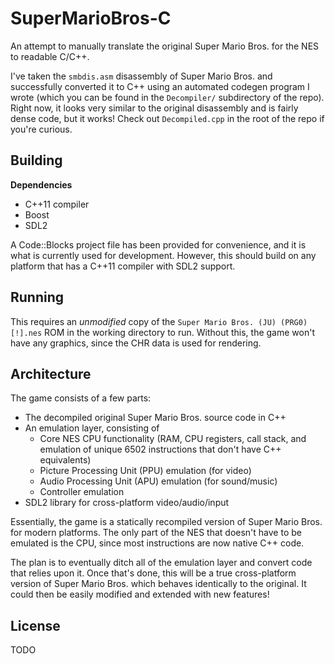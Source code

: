 SuperMarioBros-C
================

An attempt to manually translate the original Super Mario Bros. for the NES to readable C/C++.

I've taken the `smbdis.asm` disassembly of Super Mario Bros. and successfully converted it to C++ using an automated codegen program I wrote (which you can be found in the `Decompiler/` subdirectory of the repo). Right now, it looks very similar to the original disassembly and is fairly dense code, but it works! Check out `Decompiled.cpp` in the root of the repo if you're curious.

Building
--------

**Dependencies**
- C++11 compiler
- Boost
- SDL2

A Code::Blocks project file has been provided for convenience, and it is what is currently used for development. However, this should build on any platform that has a C++11 compiler with SDL2 support.

Running
-------

This requires an *unmodified* copy of the `Super Mario Bros. (JU) (PRG0) [!].nes` ROM in the working directory to run. Without this, the game won't have any graphics, since the CHR data is used for rendering.

Architecture
------------

The game consists of a few parts:
- The decompiled original Super Mario Bros. source code in C++
- An emulation layer, consisting of
  - Core NES CPU functionality (RAM, CPU registers, call stack, and emulation of unique 6502 instructions that don't have C++ equivalents)
  - Picture Processing Unit (PPU) emulation (for video)
  - Audio Processing Unit (APU) emulation (for sound/music)
  - Controller emulation
- SDL2 library for cross-platform video/audio/input

Essentially, the game is a statically recompiled version of Super Mario Bros. for modern platforms. The only part of the NES that doesn't have to be emulated is the CPU, since most instructions are now native C++ code.

The plan is to eventually ditch all of the emulation layer and convert code that relies upon it. Once that's done, this will be a true cross-platform version of Super Mario Bros. which behaves identically to the original. It could then be easily modified and extended with new features!

License
-------

TODO

